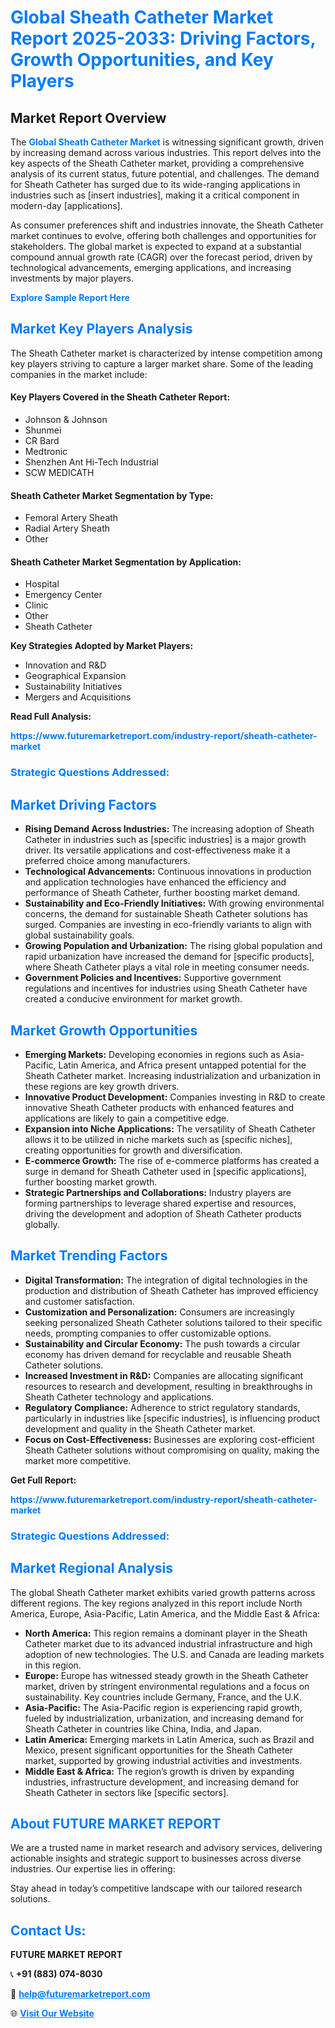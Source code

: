 <h1 style="color: #007BFF;">Global Sheath Catheter Market Report 2025-2033: Driving Factors, Growth Opportunities, and Key Players</h1>

<section id="overview">
<h2>Market Report Overview</h2>
<p>The <a href="https://www.futuremarketreport.com/industry-report/sheath-catheter-market" style="color: #007BFF; text-decoration: none;"><strong>Global Sheath Catheter Market</strong></a> is witnessing significant growth, driven by increasing demand across various industries. This report delves into the key aspects of the Sheath Catheter market, providing a comprehensive analysis of its current status, future potential, and challenges. The demand for Sheath Catheter has surged due to its wide-ranging applications in industries such as [insert industries], making it a critical component in modern-day [applications].</p>
<p>As consumer preferences shift and industries innovate, the Sheath Catheter market continues to evolve, offering both challenges and opportunities for stakeholders. The global market is expected to expand at a substantial compound annual growth rate (CAGR) over the forecast period, driven by technological advancements, emerging applications, and increasing investments by major players.</p>
</section>

<section id="overview">
<p><a href="https://www.futuremarketreport.com/request-sample/reportId=125155" style="color: #007BFF; text-decoration: none;"><strong>Explore Sample Report Here</strong></a></p>
</section>

<section id="key-players">
<h2 style="color: #007BFF;">Market Key Players Analysis</h2>
<p>The Sheath Catheter market is characterized by intense competition among key players striving to capture a larger market share. Some of the leading companies in the market include:</p>
<h4>Key Players Covered in the Sheath Catheter Report:</h4>
<ul><li>Johnson &amp; Johnson</li><li>Shunmei</li><li>CR Bard</li><li>Medtronic</li><li>Shenzhen Ant Hi-Tech Industrial</li><li>SCW MEDICATH</li></ul>
<h4>Sheath Catheter Market Segmentation by Type:</h4>
<ul><li>Femoral Artery Sheath</li><li>Radial Artery Sheath</li><li>Other</li></ul>

<h4>Sheath Catheter Market Segmentation by Application:</h4>
<ul><li>Hospital</li><li>Emergency Center</li><li>Clinic</li><li>Other</li><li>Sheath Catheter</li></ul>
<p><strong>Key Strategies Adopted by Market Players:</strong></p>
<ul>
<li>Innovation and R&D</li>
<li>Geographical Expansion</li>
<li>Sustainability Initiatives</li>
<li>Mergers and Acquisitions</li>
</ul>
</section>

<section>
<p><strong>Read Full Analysis: </strong></p><a href="https://www.futuremarketreport.com/industry-report/sheath-catheter-market" style="color: #007BFF; text-decoration: none;"><strong>https://www.futuremarketreport.com/industry-report/sheath-catheter-market</strong></a>
<h3 style="color: #007BFF;">Strategic Questions Addressed:</h3>
</section>

<section id="driving-factors">
<h2 style="color: #007BFF;">Market Driving Factors</h2>
<ul>
<li><strong>Rising Demand Across Industries:</strong> The increasing adoption of Sheath Catheter in industries such as [specific industries] is a major growth driver. Its versatile applications and cost-effectiveness make it a preferred choice among manufacturers.</li>
<li><strong>Technological Advancements:</strong> Continuous innovations in production and application technologies have enhanced the efficiency and performance of Sheath Catheter, further boosting market demand.</li>
<li><strong>Sustainability and Eco-Friendly Initiatives:</strong> With growing environmental concerns, the demand for sustainable Sheath Catheter solutions has surged. Companies are investing in eco-friendly variants to align with global sustainability goals.</li>
<li><strong>Growing Population and Urbanization:</strong> The rising global population and rapid urbanization have increased the demand for [specific products], where Sheath Catheter plays a vital role in meeting consumer needs.</li>
<li><strong>Government Policies and Incentives:</strong> Supportive government regulations and incentives for industries using Sheath Catheter have created a conducive environment for market growth.</li>
</ul>
</section>

<section id="growth-opportunities">
<h2 style="color: #007BFF;">Market Growth Opportunities</h2>
<ul>
<li><strong>Emerging Markets:</strong> Developing economies in regions such as Asia-Pacific, Latin America, and Africa present untapped potential for the Sheath Catheter market. Increasing industrialization and urbanization in these regions are key growth drivers.</li>
<li><strong>Innovative Product Development:</strong> Companies investing in R&D to create innovative Sheath Catheter products with enhanced features and applications are likely to gain a competitive edge.</li>
<li><strong>Expansion into Niche Applications:</strong> The versatility of Sheath Catheter allows it to be utilized in niche markets such as [specific niches], creating opportunities for growth and diversification.</li>
<li><strong>E-commerce Growth:</strong> The rise of e-commerce platforms has created a surge in demand for Sheath Catheter used in [specific applications], further boosting market growth.</li>
<li><strong>Strategic Partnerships and Collaborations:</strong> Industry players are forming partnerships to leverage shared expertise and resources, driving the development and adoption of Sheath Catheter products globally.</li>
</ul>
</section>

<section id="trending-factors">
<h2 style="color: #007BFF;">Market Trending Factors</h2>
<ul>
<li><strong>Digital Transformation:</strong> The integration of digital technologies in the production and distribution of Sheath Catheter has improved efficiency and customer satisfaction.</li>
<li><strong>Customization and Personalization:</strong> Consumers are increasingly seeking personalized Sheath Catheter solutions tailored to their specific needs, prompting companies to offer customizable options.</li>
<li><strong>Sustainability and Circular Economy:</strong> The push towards a circular economy has driven demand for recyclable and reusable Sheath Catheter solutions.</li>
<li><strong>Increased Investment in R&D:</strong> Companies are allocating significant resources to research and development, resulting in breakthroughs in Sheath Catheter technology and applications.</li>
<li><strong>Regulatory Compliance:</strong> Adherence to strict regulatory standards, particularly in industries like [specific industries], is influencing product development and quality in the Sheath Catheter market.</li>
<li><strong>Focus on Cost-Effectiveness:</strong> Businesses are exploring cost-efficient Sheath Catheter solutions without compromising on quality, making the market more competitive.</li>
</ul>
</section>

<section>
<p><strong>Get Full Report: </strong></p><a href="https://www.futuremarketreport.com/industry-report/sheath-catheter-market" style="color: #007BFF; text-decoration: none;"><strong>https://www.futuremarketreport.com/industry-report/sheath-catheter-market</strong></a>
<h3 style="color: #007BFF;">Strategic Questions Addressed:</h3>
</section>


<section id="regional-analysis">
<h2 style="color: #007BFF;">Market Regional Analysis</h2>
<p>The global Sheath Catheter market exhibits varied growth patterns across different regions. The key regions analyzed in this report include North America, Europe, Asia-Pacific, Latin America, and the Middle East & Africa:</p>
<ul>
<li><strong>North America:</strong> This region remains a dominant player in the Sheath Catheter market due to its advanced industrial infrastructure and high adoption of new technologies. The U.S. and Canada are leading markets in this region.</li>
<li><strong>Europe:</strong> Europe has witnessed steady growth in the Sheath Catheter market, driven by stringent environmental regulations and a focus on sustainability. Key countries include Germany, France, and the U.K.</li>
<li><strong>Asia-Pacific:</strong> The Asia-Pacific region is experiencing rapid growth, fueled by industrialization, urbanization, and increasing demand for Sheath Catheter in countries like China, India, and Japan.</li>
<li><strong>Latin America:</strong> Emerging markets in Latin America, such as Brazil and Mexico, present significant opportunities for the Sheath Catheter market, supported by growing industrial activities and investments.</li>
<li><strong>Middle East & Africa:</strong> The region’s growth is driven by expanding industries, infrastructure development, and increasing demand for Sheath Catheter in sectors like [specific sectors].</li>
</ul>
</section>

<footer>
<h2 style="color: #007BFF;">About FUTURE MARKET REPORT</h2>
<p>We are a trusted name in market research and advisory services, delivering actionable insights and strategic support to businesses across diverse industries. Our expertise lies in offering:</p>

<p>Stay ahead in today’s competitive landscape with our tailored research solutions.</p>

<h2 style="color: #007BFF;">Contact Us:</h2>
<p><strong>FUTURE MARKET REPORT</strong></p>
<p>📞 <strong>+91 (883) 074-8030</strong></p>
<p>📧 <strong><a href="mailto:help@futuremarketreport.com" style="color: #007BFF;">help@futuremarketreport.com</a></strong></p>
<p>🌐 <strong><a href="https://www.futuremarketreport.com/" style="color: #007BFF;">Visit Our Website</a></strong></p>
</footer>